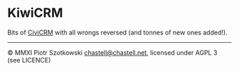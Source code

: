 KiwiCRM
=======

Bits of [CiviCRM](http://civicrm.org/) with all wrongs reversed (and tonnes of new ones added!).



---

© MMXI Piotr Szotkowski <chastell@chastell.net>, licensed under AGPL 3 (see LICENCE)
